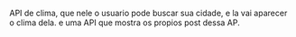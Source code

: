 API de clima, que nele o usuario pode buscar sua cidade, e la vai aparecer o clima dela. e uma API que mostra os propios post dessa AP.
